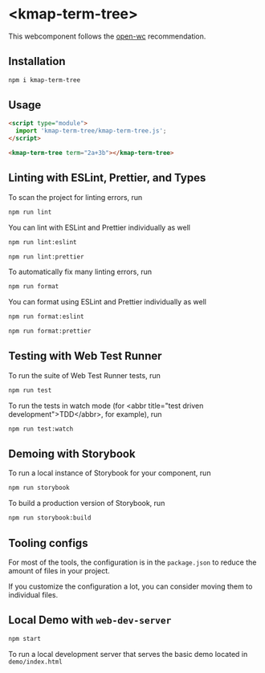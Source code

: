 # \<kmap-term-tree>

This webcomponent follows the [open-wc](https://github.com/open-wc/open-wc) recommendation.

## Installation
```bash
npm i kmap-term-tree
```

## Usage
```html
<script type="module">
  import 'kmap-term-tree/kmap-term-tree.js';
</script>

<kmap-term-tree term="2a+3b"></kmap-term-tree>
```

<script type="module">
    import {KmapTermTree} from 'https://cdn.jsdelivr.net/npm/kmap-term-tree/+esm';
    window.customElements.define('kmap-term-tree', KmapTermTree);
</script>
<kmap-term-tree term="2a+3b"></kmap-term-tree>

## Linting with ESLint, Prettier, and Types
To scan the project for linting errors, run
```bash
npm run lint
```

You can lint with ESLint and Prettier individually as well
```bash
npm run lint:eslint
```
```bash
npm run lint:prettier
```

To automatically fix many linting errors, run
```bash
npm run format
```

You can format using ESLint and Prettier individually as well
```bash
npm run format:eslint
```
```bash
npm run format:prettier
```

## Testing with Web Test Runner
To run the suite of Web Test Runner tests, run
```bash
npm run test
```

To run the tests in watch mode (for &lt;abbr title=&#34;test driven development&#34;&gt;TDD&lt;/abbr&gt;, for example), run

```bash
npm run test:watch
```

## Demoing with Storybook
To run a local instance of Storybook for your component, run
```bash
npm run storybook
```

To build a production version of Storybook, run
```bash
npm run storybook:build
```


## Tooling configs

For most of the tools, the configuration is in the `package.json` to reduce the amount of files in your project.

If you customize the configuration a lot, you can consider moving them to individual files.

## Local Demo with `web-dev-server`
```bash
npm start
```
To run a local development server that serves the basic demo located in `demo/index.html`
